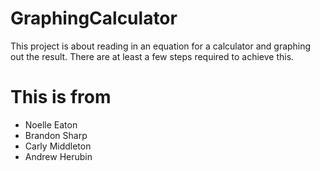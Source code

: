# GraphingCalculator
This project is about reading in an equation for a calculator and graphing out the result. There are at least a few steps required to achieve this.

# This is from
* Noelle Eaton
* Brandon Sharp
* Carly Middleton
* Andrew Herubin
